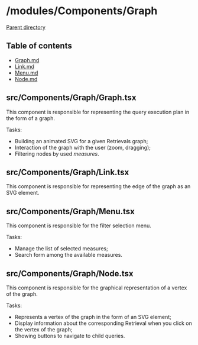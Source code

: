 # /modules/Components/Graph 

[Parent directory](../__index__.md)


## Table of contents 
* [Graph.md](#__autogen_17__)
* [Link.md](#__autogen_18__)
* [Menu.md](#__autogen_19__)
* [Node.md](#__autogen_20__)


## src/Components/Graph/Graph.tsx <a id="__autogen_17__"></a>

This component is responsible for representing the query execution plan in the form of a graph.

Tasks:

* Building an animated SVG for a given Retrievals graph;
* Interaction of the graph with the user (zoom, dragging);
* Filtering nodes by used _measures_.

## src/Components/Graph/Link.tsx <a id="__autogen_18__"></a>


This component is responsible for representing the edge of the graph as an SVG element.

## src/Components/Graph/Menu.tsx <a id="__autogen_19__"></a>


This component is responsible for the filter selection menu.

Tasks:

* Manage the list of selected measures;
* Search form among the available measures.

## src/Components/Graph/Node.tsx <a id="__autogen_20__"></a>

This component is responsible for the graphical representation of a vertex of the graph.

Tasks:

* Represents a vertex of the graph in the form of an SVG element;
* Display information about the corresponding Retrieval when you click on the vertex of the graph;
* Showing buttons to navigate to child queries.

